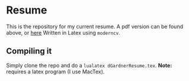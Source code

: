 # Resume
This is the repository for my current resume. A pdf version can be found above, or [here](https://github.com/dylngg/resume/blob/master/dGardnerResume.pdf) Written in Latex using `moderncv`.

## Compiling it
Simply clone the repo and do a `lualatex dGardnerResume.tex`. **Note:** requires a latex program (I use MacTex).
